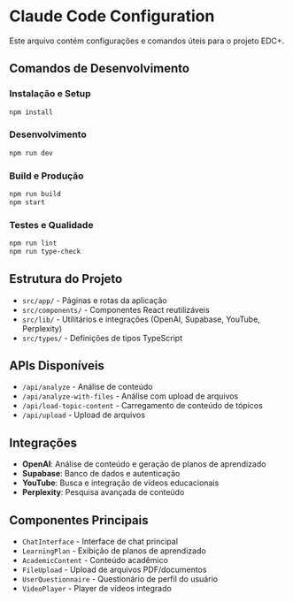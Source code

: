 # Claude Code Configuration

Este arquivo contém configurações e comandos úteis para o projeto EDC+.

## Comandos de Desenvolvimento

### Instalação e Setup
```bash
npm install
```

### Desenvolvimento
```bash
npm run dev
```

### Build e Produção
```bash
npm run build
npm start
```

### Testes e Qualidade
```bash
npm run lint
npm run type-check
```

## Estrutura do Projeto

- `src/app/` - Páginas e rotas da aplicação
- `src/components/` - Componentes React reutilizáveis
- `src/lib/` - Utilitários e integrações (OpenAI, Supabase, YouTube, Perplexity)
- `src/types/` - Definições de tipos TypeScript

## APIs Disponíveis

- `/api/analyze` - Análise de conteúdo
- `/api/analyze-with-files` - Análise com upload de arquivos
- `/api/load-topic-content` - Carregamento de conteúdo de tópicos
- `/api/upload` - Upload de arquivos

## Integrações

- **OpenAI**: Análise de conteúdo e geração de planos de aprendizado
- **Supabase**: Banco de dados e autenticação
- **YouTube**: Busca e integração de vídeos educacionais
- **Perplexity**: Pesquisa avançada de conteúdo

## Componentes Principais

- `ChatInterface` - Interface de chat principal
- `LearningPlan` - Exibição de planos de aprendizado
- `AcademicContent` - Conteúdo acadêmico
- `FileUpload` - Upload de arquivos PDF/documentos
- `UserQuestionnaire` - Questionário de perfil do usuário
- `VideoPlayer` - Player de vídeos integrado